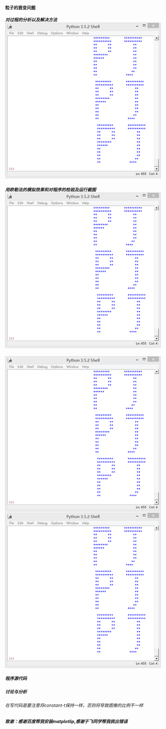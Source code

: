 ####  粒子的衰变问题
##### 对过程的分析以及解决方法![github](https://github.com/Huangyu007/compuational_physics_N2014301020030/blob/master/QQ%E5%9B%BE%E7%89%8720160925141006.png?raw=true)
##### 用欧勒法的模拟效果和对程序的检验及运行截图![github](https://github.com/Huangyu007/compuational_physics_N2014301020030/blob/master/QQ%E5%9B%BE%E7%89%8720160925141006.png?raw=true)
![github](https://github.com/Huangyu007/compuational_physics_N2014301020030/blob/master/QQ%E5%9B%BE%E7%89%8720160925141006.png?raw=true)
![github](https://github.com/Huangyu007/compuational_physics_N2014301020030/blob/master/QQ%E5%9B%BE%E7%89%8720160925141006.png?raw=true)
##### 程序源代码
##### 讨论与分析
###### 在写代码是要注意将constant-t保持一样，否则将导致图像的比例不一样
##### 致谢：感谢百度帮我安装matplotlip,感谢于飞同学帮我挑出错误

